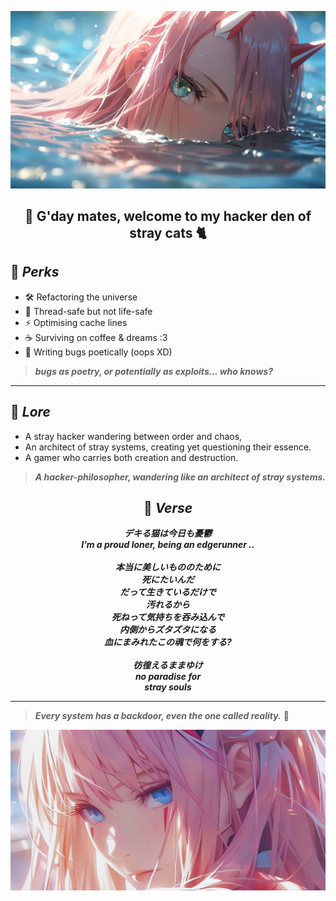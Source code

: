 <p align = "center">
<img src = "https://raw.githubusercontent.com/vasilywarmare/vasilywarmare/refs/heads/main/ZeroTwoBanner01.jpg">
</p> 

<h2 align = "center">  🐾 G'day mates, welcome to my hacker den of stray cats 🐈 </h2>

## 🧩 <em> Perks </em>
- 🛠️ Refactoring the universe
- 🧵 Thread-safe but not life-safe
- ⚡ Optimising cache lines
- ☕ Surviving on coffee & dreams :3
- 🌸 Writing bugs poetically (oops XD)
> ***bugs as poetry, or potentially as exploits... who knows?***

---

## 🌌 <em> Lore </em>
- A stray hacker wandering between order and chaos,
- An architect of stray systems, creating yet questioning their essence. 
- A gamer who carries both creation and destruction.
> ***A hacker-philosopher, wandering like an architect of stray systems.***

<h2 align = "center"> 🔮 <em> Verse </em></h2>
<p align = "center"><em><strong>
デキる猫は今日も憂鬱 <br>
I’m a proud loner, being an edgerunner .. <br><br>
本当に美しいもののために <br>
死にたいんだ <br>
だって生きているだけで <br>
汚れるから <br>
死ねって気持ちを吞み込んで <br>
内側からズタズタになる <br>
血にまみれたこの魂で何をする? <br><br>
彷徨えるままゆけ <br>
no paradise for <br>
stray souls
</strong></em></p>

---

> ***Every system has a backdoor, even the one called reality.*** 🐾

<p align = "center">
<img src = "https://raw.githubusercontent.com/vasilywarmare/vasilywarmare/refs/heads/main/ZeroTwoBanner02.jpg">
</p>

<!--
**vasilywarmare/vasilywarmare** is a ✨ _special_ ✨ repository because its `README.md` (this file) appears on your GitHub profile.

Here are some ideas to get you started:

- 🔭 I’m currently working on ...
- 🌱 I’m currently learning ...
- 👯 I’m looking to collaborate on ...
- 🤔 I’m looking for help with ...
- 💬 Ask me about ...
- 📫 How to reach me: ...
- 😄 Pronouns: ...
- ⚡ Fun fact: ...
-->
